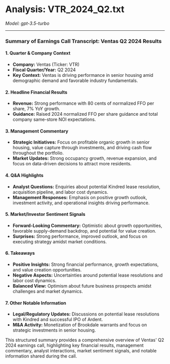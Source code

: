 # Analysis: VTR_2024_Q2.txt

*Model: gpt-3.5-turbo*

---

### Summary of Earnings Call Transcript: Ventas Q2 2024 Results

#### 1. Quarter & Company Context
- **Company:** Ventas (Ticker: VTR)
- **Fiscal Quarter/Year:** Q2 2024
- **Key Context:** Ventas is driving performance in senior housing amid demographic demand and favorable industry fundamentals.

#### 2. Headline Financial Results
- **Revenue:** Strong performance with 80 cents of normalized FFO per share, 7% YoY growth.
- **Guidance:** Raised 2024 normalized FFO per share guidance and total company same-store NOI expectations.

#### 3. Management Commentary
- **Strategic Initiatives:** Focus on profitable organic growth in senior housing, value capture through investments, and driving cash flow throughout the portfolio.
- **Market Updates:** Strong occupancy growth, revenue expansion, and focus on data-driven decisions to attract more residents.

#### 4. Q&A Highlights
- **Analyst Questions:** Enquiries about potential Kindred lease resolution, acquisition pipeline, and labor cost dynamics.
- **Management Responses:** Emphasis on positive growth outlook, investment activity, and operational insights driving performance.

#### 5. Market/Investor Sentiment Signals
- **Forward-Looking Commentary:** Optimistic about growth opportunities, favorable supply-demand backdrop, and potential for value creation.
- **Surprises:** Strong performance, improved outlook, and focus on executing strategy amidst market conditions.

#### 6. Takeaways
- **Positive Insights:** Strong financial performance, growth expectations, and value creation opportunities.
- **Negative Aspects:** Uncertainties around potential lease resolutions and labor cost dynamics.
- **Balanced View:** Optimism about future business prospects amidst challenges and market dynamics.

#### 7. Other Notable Information
- **Legal/Regulatory Updates:** Discussions on potential lease resolutions with Kindred and successful IPO of Ardent.
- **M&A Activity:** Monetization of Brookdale warrants and focus on strategic investments in senior housing.

This structured summary provides a comprehensive overview of Ventas' Q2 2024 earnings call, highlighting key financial results, management commentary, analyst interactions, market sentiment signals, and notable information shared during the call.